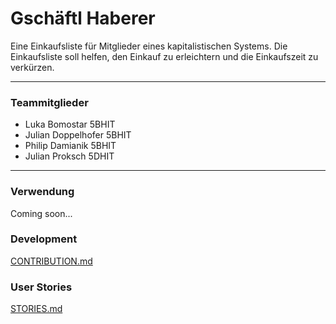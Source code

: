 # Gschäftl Haberer

Eine Einkaufsliste für Mitglieder eines kapitalistischen Systems. Die Einkaufsliste soll helfen, den Einkauf zu erleichtern und die Einkaufszeit zu verkürzen.

---

### **Teammitglieder**

- Luka Bomostar 5BHIT
- Julian Doppelhofer 5BHIT
- Philip Damianik 5BHIT
- Julian Proksch 5DHIT

---

### **Verwendung**

Coming soon...

### Development

[CONTRIBUTION.md](CONTRIBUTION.md)

### User Stories

[STORIES.md](STORIES.md)
